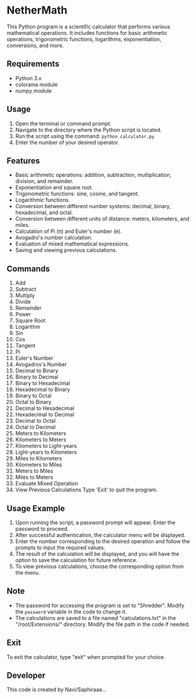 # NetherMath

This Python program is a scientific calculator that performs various mathematical operations. It includes functions for basic arithmetic operations, trigonometric functions, logarithms, exponentiation, conversions, and more.

## Requirements

- Python 3.x
- colorama module
- numpy module

## Usage

1. Open the terminal or command prompt.
2. Navigate to the directory where the Python script is located.
3. Run the script using the command: `python calculator.py`
4. Enter the number of your desired operator.

## Features

- Basic arithmetic operations: addition, subtraction, multiplication, division, and remainder.
- Exponentiation and square root.
- Trigonometric functions: sine, cosine, and tangent.
- Logarithmic functions.
- Conversion between different number systems: decimal, binary, hexadecimal, and octal.
- Conversion between different units of distance: meters, kilometers, and miles.
- Calculation of Pi (π) and Euler's number (e).
- Avogadro's number calculation.
- Evaluation of mixed mathematical expressions.
- Saving and viewing previous calculations.

## Commands

1. Add
2. Subtract
3. Multiply
4. Divide
5. Remainder
6. Power
7. Square Root
8. Logarithm
9. Sin
10. Cos
11. Tangent
12. Pi
13. Euler's Number
14. Avogadros's Number
15. Decimal to Binary
16. Binary to Decimal
17. Binary to Hexadecimal
18. Hexadecimal to Binary
19. Binary to Octal
20. Octal to Binary
21. Decimal to Hexadecimal
22. Hexadecimal to Decimal
23. Decimal to Octal
24. Octal to Decimal
25. Meters to Kilometers
26. Kilometers to Meters
27. Kilometers to Light-years
28. Light-years to Kilometers
29. Miles to Kilometers
30. Kilometers to Miles
31. Meters to Miles
32. Miles to Meters
33. Evaluate Mixed Operation
34. View Previous Calculations
Type 'Exit' to quit the program.

## Usage Example

1. Upon running the script, a password prompt will appear. Enter the password to proceed.
2. After successful authentication, the calculator menu will be displayed.
3. Enter the number corresponding to the desired operation and follow the prompts to input the required values.
4. The result of the calculation will be displayed, and you will have the option to save the calculation for future reference.
5. To view previous calculations, choose the corresponding option from the menu.

## Note

- The password for accessing the program is set to "Shredder". Modify the `password` variable in the code to change it.
- The calculations are saved to a file named "calculations.txt" in the "/root/Extensions/" directory. Modify the file path in the code if needed.

## Exit

To exit the calculator, type "exit" when prompted for your choice.

## Developer

This code is created by Navi/Saphiraaa...

